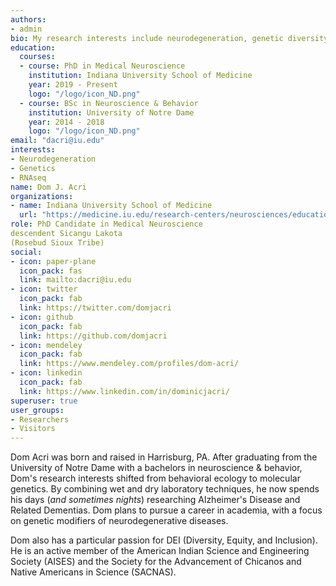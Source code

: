 ```yaml
---
authors:
- admin
bio: My research interests include neurodegeneration, genetic diversity and the genetic risks of dementia.
education:
  courses:
  - course: PhD in Medical Neuroscience
    institution: Indiana University School of Medicine
    year: 2019 - Present
    logo: "/logo/icon_ND.png"
  - course: BSc in Neuroscience & Behavior
    institution: University of Notre Dame
    year: 2014 - 2018
    logo: "/logo/icon_ND.png"
email: "dacri@iu.edu"
interests:
- Neurodegeneration
- Genetics
- RNAseq
name: Dom J. Acri
organizations:
- name: Indiana University School of Medicine
  url: "https://medicine.iu.edu/research-centers/neurosciences/education/Medical-Neuroscience-Graduate-Program/Student-Spotlight"
role: PhD Candidate in Medical Neuroscience
descendent Sicangu Lakota
(Rosebud Sioux Tribe)
social:
- icon: paper-plane
  icon_pack: fas
  link: mailto:dacri@iu.edu
- icon: twitter
  icon_pack: fab
  link: https://twitter.com/domjacri
- icon: github
  icon_pack: fab
  link: https://github.com/domjacri
- icon: mendeley
  icon_pack: fab
  link: https://www.mendeley.com/profiles/dom-acri/
- icon: linkedin
  icon_pack: fab
  link: https://www.linkedin.com/in/dominicjacri/
superuser: true
user_groups:
- Researchers
- Visitors
---
```


Dom Acri was born and raised in Harrisburg, PA. After graduating from the University of Notre Dame with a bachelors in neuroscience & behavior, Dom's research interests shifted from behavioral ecology to molecular genetics. By combining wet and dry laboratory techniques, he now spends his days (_and sometimes nights_) researching Alzheimer's Disease and Related Dementias. Dom plans to pursue a career in academia, with a focus on genetic modifiers of neurodegenerative diseases.

Dom also has a particular passion for DEI (Diversity, Equity, and Inclusion). He is an active member of the American Indian Science and Engineering Society (AISES) and the Society for the Advancement of Chicanos and Native Americans in Science (SACNAS).  
